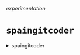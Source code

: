 _experimentation_
# ` spaingitcoder `
<details><summary>spaingitcoder</summary>
               
    spaingitcoder
</details>
